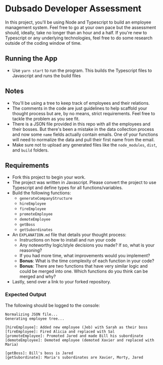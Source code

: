 # Dubsado Developer Assessment

In this project, you'll be using Node and Typescript to build an employee management system. Feel free to go at your own pace but the assessment should, ideally, take no longer than an hour and a half. If you're new to Typescript or any underlying technologies, feel free to do some research outside of the coding window of time.

## Running the App

-   Use `yarn start` to run the program. This builds the Typescript files to Javascript and runs the build files

## Notes

-   You'll be using a tree to keep track of employees and their relations.
-   The comments in the code are just guidelines to help scaffold your thought process but are, by no means, strict requirements. Feel free to tackle the problem as you see fit.
-   There is a JSON file provided in this repo with all the employees and their bosses. But there's been a mistake in the data collection process and now some `name` fields actually contain emails. One of your functions will need to normalize the data and pull their first name from the email.
-   Make sure not to upload any generated files like the `node_modules`, `dist`, and `build` folders.

## Requirements

-   Fork this project to begin your work.
-   The project was written in Javascript. Please convert the project to use Typescript and define types for all functions/variables.
-   Build the following functions:
    -   `generateCompanyStructure`
    -   `hireEmployee`
    -   `fireEmployee`
    -   `promoteEmployee`
    -   `demoteEmployee`
    -   `getBoss`
    -   `getSubordinates`
-   An `EXPLANATION.md` file that details your thought process:
    -   Instructions on how to install and run your code
    -   Any noteworthy logic/style decisions you made? If so, what is your reasoning?
    -   If you had more time, what improvements would you implement?
    -   **Bonus**: What is the time complexity of each function in your code?
    -   **Bonus**: There are two functions that have very similar logic and could be merged into one. Which functions do you think can be merged and why?
-   Lastly, send over a link to your forked repository.

### Expected Output

The following should be logged to the console:

```
Normalizing JSON file...
Generating employee tree...

[hireEmployee]: Added new employee (Jeb) with Sarah as their boss
[fireEmployee]: Fired Alicia and replaced with Sal
[promoteEmployee]: Promoted Jared and made Bill his subordinate
[demoteEmployee]: Demoted employee (demoted Xavier and replaced with Maria)

[getBoss]: Bill's boss is Jared
[getSubordinate]: Maria's subordinates are Xavier, Morty, Jared

```
